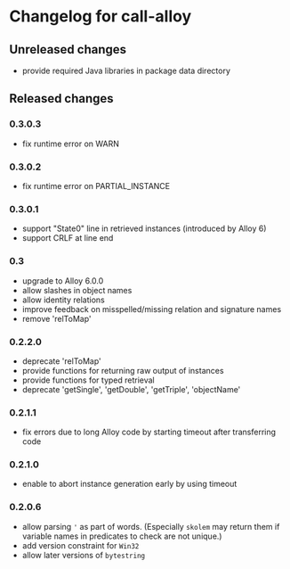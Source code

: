 # Changelog for call-alloy

## Unreleased changes

- provide required Java libraries in package data directory

## Released changes

### 0.3.0.3

- fix runtime error on WARN

### 0.3.0.2

- fix runtime error on PARTIAL_INSTANCE

### 0.3.0.1

- support "State0" line in retrieved instances (introduced by Alloy 6)
- support CRLF at line end

### 0.3

- upgrade to Alloy 6.0.0
- allow slashes in object names
- allow identity relations
- improve feedback on misspelled/missing relation and signature names
- remove 'relToMap'

### 0.2.2.0

- deprecate 'relToMap'
- provide functions for returning raw output of instances
- provide functions for typed retrieval
- deprecate 'getSingle', 'getDouble', 'getTriple', 'objectName'

### 0.2.1.1

- fix errors due to long Alloy code by starting timeout after transferring code

### 0.2.1.0

- enable to abort instance generation early by using timeout

### 0.2.0.6

- allow parsing `'` as part of words.
  (Especially `skolem` may return them if variable names in predicates to check
  are not unique.)
- add version constraint for `Win32`
- allow later versions of `bytestring`
